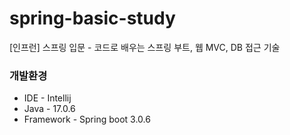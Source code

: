 # spring-basic-study
[인프런] 스프링 입문 - 코드로 배우는 스프링 부트, 웹 MVC, DB 접근 기술

### 개발환경
* IDE - Intellij
* Java - 17.0.6
* Framework - Spring boot 3.0.6
